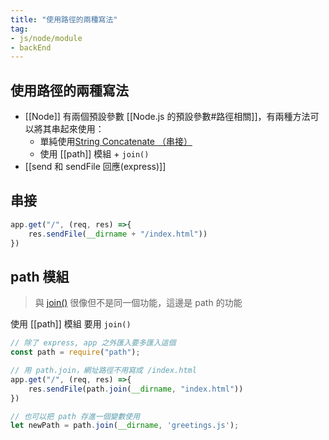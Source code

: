 ```yaml
---
title: "使用路徑的兩種寫法"
tag: 
- js/node/module
- backEnd
---
```


## 使用路徑的兩種寫法
- [[Node]] 有兩個預設參數 [[Node.js 的預設參數#路徑相關]]，有兩種方法可以將其串起來使用：
	- 單純使用[String Concatenate （串接）](String%20Concatenate%20（串接）.md)
	- 使用 [[path]] 模組 + `join()`
- [[send 和 sendFile 回應(express)]]

## 串接
```js
app.get("/", (req, res) =>{
	res.sendFile(__dirname + "/index.html"))
})
```
## path 模組
>與 [join()](join().md) 很像但不是同一個功能，這邊是 path 的功能

使用 [[path]] 模組 要用 `join()`
```js
// 除了 express, app 之外匯入要多匯入這個
const path = require("path");

// 用 path.join，網址路徑不用寫成 /index.html
app.get("/", (req, res) =>{
	res.sendFile(path.join(__dirname, "index.html"))
})
```

```js
// 也可以把 path 存進一個變數使用
let newPath = path.join(__dirname, 'greetings.js');
```
